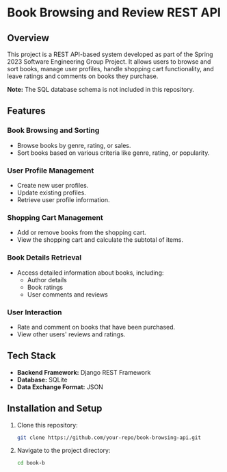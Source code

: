 # Book Browsing and Review REST API

## Overview

This project is a REST API-based system developed as part of the Spring 2023 Software Engineering Group Project. It allows users to browse and sort books, manage user profiles, handle shopping cart functionality, and leave ratings and comments on books they purchase. 

**Note:** The SQL database schema is not included in this repository.

## Features

### Book Browsing and Sorting
- Browse books by genre, rating, or sales.
- Sort books based on various criteria like genre, rating, or popularity.

### User Profile Management
- Create new user profiles.
- Update existing profiles.
- Retrieve user profile information.

### Shopping Cart Management
- Add or remove books from the shopping cart.
- View the shopping cart and calculate the subtotal of items.

### Book Details Retrieval
- Access detailed information about books, including:
  - Author details
  - Book ratings
  - User comments and reviews

### User Interaction
- Rate and comment on books that have been purchased.
- View other users' reviews and ratings.

## Tech Stack

- **Backend Framework:** Django REST Framework
- **Database:** SQLite
- **Data Exchange Format:** JSON

## Installation and Setup

1. Clone this repository:
    ```bash
    git clone https://github.com/your-repo/book-browsing-api.git
    ```

2. Navigate to the project directory:
    ```bash
    cd book-b
